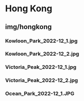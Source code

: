 # Hong Kong

## img/hongkong

### Kowloon_Park_2022-12_1.jpg

### Kowloon_Park_2022-12_2.jpg

### Victoria_Peak_2022-12_1.jpg

### Victoria_Peak_2022-12_2.jpg

### Ocean_Park_2022-12_1.JPG
